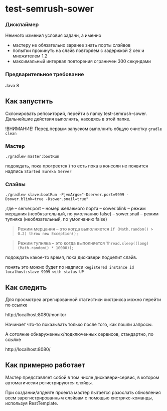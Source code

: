 # test-semrush-sower

### Дисклаймер
Немного изменил условия задачи, а именно
 - мастеру не обязательно заранее знать порты слэйвов
 - попытки прокинуть на слэйв повторяем с задержкой 2 сек и множителем 1.2
 - максимальный интервал повторения ограничен 300 секундами
 
### Предварительное требование
Java 8

## Как запустить

Склонировать репозиторий, перейти в папку test-semrush-sower.
Дальнейшие действия выполнять, находясь в этой папке.

!ВНИМАНИЕ! Перед первым запуском выполнить общую очистку
`gradle clean`

### Мастер

`./gradlew master:bootRun`

подождать, пока прогреется )
то есть пока в консоли не появится надпись `Started Eureka Server`

### Слэйвы
`./gradlew slave:bootRun -PjvmArgs="-Dserver.port=9999 -Dsower.blink=true -Dsower.snail=true"`

,где
 – server.port – номер желаемого порта
 – sower.blink – режим мерцания (необязательный, по умолчанию false)
 – sower.snail – режим тупняка (необязательный, по умолчанию false)

> Режим мерцания – это когда выполняется  `if (Math.random() > 0.2) throw new Exception();`

> Режим тупняка – это когда выполняется  `Thread.sleep((long) (Math.random() * 10000));`

подождать какое-то время, пока дискавери подцепит слэйв.

понять это можно будет по надписи `Registered instance id localhost:slave 9999 with status UP`

## Как следить
Для просмотреа агрегированной статистики хистрикса можно перейти по ссылке

http://localhost:8080/monitor

Начинает что-то показывать только после того, как пошли запросы.

А сотояние обнаруженных/подключенных сервисов, стандартно, по ссылке

http://localhost:8080/

## Как примерно работает
Мастер представляет собой в том числе дискавери-сервис, в котором автоматически регистрируются слэйвы.

При создании/апдейте проекта мастер пытается разослать обновления всем зарегистрированным слэйвам с помощью хистрикс-команды, используя RestTemplate.
